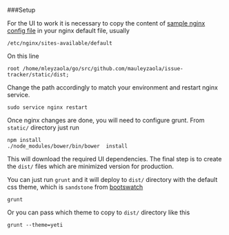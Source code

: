 ###Setup

For the UI to work it is necessary to copy the content of [sample nginx config file](/docs/nginx/nginx.default.linux.txt) in your nginx default file, usually
```
/etc/nginx/sites-available/default
```
On this line
```
root /home/mleyzaola/go/src/github.com/mauleyzaola/issue-tracker/static/dist;
```
Change the path accordingly to match your environment and restart nginx service.
```
sudo service nginx restart
```
Once nginx changes are done, you will need to configure grunt. From ```static/``` directory just run
```
npm install
./node_modules/bower/bin/bower  install
```
This will download the required UI dependencies. The final step is to create the ```dist/``` files which are minimized version for production.

You can just run ```grunt``` and it will deploy to ```dist/``` directory with the default css theme, which is ```sandstone``` from [bootswatch](http://bootswatch.com/sandstone/)
```
grunt
```
Or you can pass which theme to copy to ```dist/``` directory like this
```
grunt --theme=yeti
```
